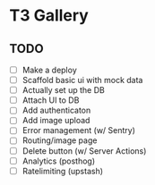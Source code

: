# T3 Gallery

## TODO

- [ ] Make a deploy
- [ ] Scaffold basic ui with mock data
- [ ] Actually set up the DB
- [ ] Attach UI to DB
- [ ] Add authenticaton
- [ ] Add image upload
- [ ] Error management (w/ Sentry)
- [ ] Routing/image page
- [ ] Delete button (w/ Server Actions)
- [ ] Analytics (posthog)
- [ ] Ratelimiting (upstash)
